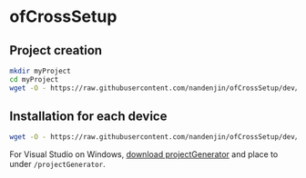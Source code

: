 # ofCrossSetup

## Project creation

```bash
mkdir myProject
cd myProject
wget -O - https://raw.githubusercontent.com/nandenjin/ofCrossSetup/dev/setup.sh | bash
```

## Installation for each device

```bash
wget -O - https://raw.githubusercontent.com/nandenjin/ofCrossSetup/dev/install.sh | bash /dev/stdin osx
```

For Visual Studio on Windows, [download projectGenerator](http://ci.openframeworks.cc/projectGenerator/projectGenerator-vs.zip) and place to under `/projectGenerator`.

